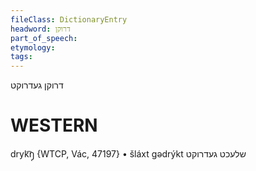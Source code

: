 ```yaml
---
fileClass: DictionaryEntry
headword: דרוקן
part_of_speech: 
etymology: 
tags: 
---
```

דרוקן
געדרוקט

WESTERN
========

dryk͡ŋ̩ {WTCP, Vác, 47197}
	•	šláxt gədrýkt שלעכט געדרוקט